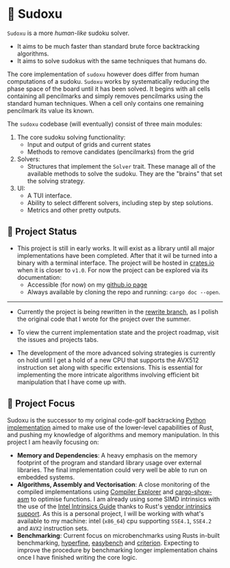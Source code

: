# 🧩 Sudoxu

`Sudoxu` is a more *human-like* sudoku solver.

- It aims to be much faster than standard brute force backtracking algorithms.
- It aims to solve sudokus with the same techniques that humans do.


The core implementation of `sudoxu` however does differ from human computations of a sudoku. `Sudoxu` works by systematically reducing the phase space of the board until it has been solved. It begins with all cells containing all pencilmarks and simply removes pencilmarks using the standard human techniques. When a cell only contains one remaining pencilmark its value its known.


The `sudoxu` codebase (will eventually) consist of three main modules:

1. The core sudoku solving functionality:
    - Input and output of grids and current states
    - Methods to remove candidates (pencilmarks) from the grid
2. Solvers:
    - Structures that implement the `Solver` trait. These manage all of the available methods to solve the sudoku. They are the "brains" that set the solving strategy.
3. UI:
    - A TUI interface.
    - Ability to select different solvers, including step by step solutions.
    - Metrics and other pretty outputs.

## 🚧 Project Status

- This project is still in early works. It will exist as a library until all major implementations have been completed. After that it wil be turned into a binary with a terminal interface. The project will be hosted in [crates.io](https://crates.io/) when it is closer to `v1.0`. For now the project can be explored via its documentation:
    - Accessible (for now) on my [github.io page](https://aritmos.github.io/sudoxu)
    - Always available by cloning the repo and running: `cargo doc --open`.

---

- Currently the project is being rewritten in the [rewrite branch](https://github.com/aritmos/sudoxu/tree/rewrite), as I polish the original code that I wrote for the project over the summer.

- To view the current implementation state and the project roadmap, visit the issues and projects tabs.

- The development of the more advanced solving strategies is currently on hold until I get a hold of a new CPU that supports the AVX512 instruction set along with specific extensions. This is essential for implementing the more intricate algorithms involving efficient bit manipulation that I have come up with.

## 🔭 Project Focus
Sudoxu is the successor to my original code-golf backtracking [Python implementation](https://gist.github.com/aritmos/abd51b581c261ce6ce9c25511e5ea7e7) aimed to make use of the lower-level capabilities of Rust, and pushing my knowledge of algorithms and memory manipulation. In this project I am heavily focusing on:

- **Memory and Dependencies**: A heavy emphasis on the memory footprint of the program and standard library usage over external libraries. The final implementation could very well be able to run on embedded systems. 
- **Algorithms, Assembly and Vectorisation**: A close monitoring of the compiled implementations using [Compiler Explorer](https://rust.godbolt.org/) and [cargo-show-asm](https://crates.io/crates/cargo-show-asm) to optimise functions. I am already using some SIMD intrinsics with the use of the [Intel Intrinsics Guide](https://www.intel.com/content/www/us/en/docs/intrinsics-guide/index.html) thanks to Rust's [vendor intrinsics support](https://doc.rust-lang.org/core/arch/index.html). As this is a personal project, I will be working with what's available to my machine: intel (`x86_64`) cpu supporting `SSE4.1`, `SSE4.2` and `AVX2` instruction sets.
- **Benchmarking**: Current focus on microbenchmarks using Rusts in-built benchmarking, [hyperfine](https://crates.io/crates/hyperfine), [easybench](https://crates.io/crates/easybench) and [criterion](https://crates.io/crates/criterion). Expecting to improve the procedure by benchmarking longer implementation chains once I have finished writing the core logic.
